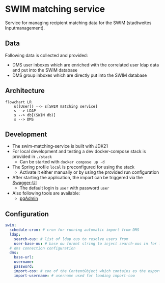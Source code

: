 # SWIM matching service

Service for managing recipient matching data for the SWIM (stadtweites Inputmanagement).

## Data

Following data is collected and provided:
- DMS user inboxes which are enriched with the correlated user ldap data and put into the SWIM database
- DMS group inboxes which are directly put into the SWIM database

## Architecture

```mermaid
flowchart LR
    u([User]) --> s[SWIM matching service]
    s --> LDAP
    s --> db[(SWIM db)]
    s --> DMS
```

## Development

- The swim-matching-service is built with JDK21
- For local development and testing a dev docker-compose stack is provided in `./stack`
  - Can be started with `docker compose up -d`
- The Spring profile `local` is preconfigured for using the stack
  - Activate it either manually or by using the provided run configuration
- After starting the application, the import can be triggered via the [Swagger-UI](http://localhost:39146/swagger-ui/index.html)
  - The default login is `user` with password `user`
- Also following tools are available:
  - [pgAdmin](http://localhost:5050/)

## Configuration

```yaml
swim:
  schedule-cron: # cron for running automatic import from DMS
  ldap:
    search-ous: # list of ldap ous to resolve users from
    user-base-ou: # base ou format string to inject search-ous in for lookup; example: "ou=%s,c=de"
  # dms connection configuration
  dms:
    base-url: 
    username: 
    password: 
    import-coo: # coo of the ContentObject which contains es the export as b64 encoded CSV
    import-username: # username used for loading import-coo
```
